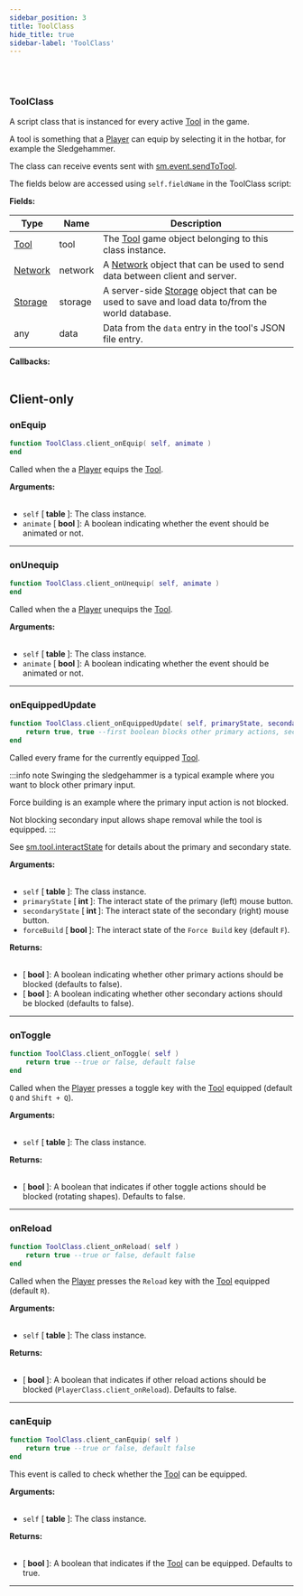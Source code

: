 ```yaml
---
sidebar_position: 3
title: ToolClass
hide_title: true
sidebar-label: 'ToolClass'
---
```


<br></br>

### ToolClass
A script class that is instanced for every active [Tool](/docs/Game-Script-Environment/Userdata/Tool) in the game.

A tool is something that a [Player](/docs/Game-Script-Environment/Userdata/Player) can equip by selecting it in the hotbar, for example the Sledgehammer.

The class can receive events sent with [sm.event.sendToTool](/docs/Game-Script-Environment/Static-Functions/sm.event#sendtotool).

The fields below are accessed using <code>self.fieldName</code> in the ToolClass script:

<strong>Fields:</strong>

| Type        | Name           | Description |
| ----------- | -----------    | ----------- |
| [Tool](/docs/Game-Script-Environment/Userdata/Tool) | tool | The [Tool](/docs/Game-Script-Environment/Userdata/Tool) game object belonging to this class instance. |
| [Network](/docs/Game-Script-Environment/Userdata/Network) | network | A [Network](/docs/Game-Script-Environment/Userdata/Network) object that can be used to send data between client and server. |
| [Storage](/docs/Game-Script-Environment/Userdata/Storage) | storage | A server-side [Storage](/docs/Game-Script-Environment/Userdata/Storage) object that can be used to save and load data to/from the world database. |
| any | data | Data from the <code>data</code> entry in the tool's JSON file entry. |

<strong>Callbacks:</strong> <br></br>

## Client-only

### onEquip

```lua
function ToolClass.client_onEquip( self, animate )
end
```
Called when the a [Player](/docs/Game-Script-Environment/Userdata/Player) equips the [Tool](/docs/Game-Script-Environment/Userdata/Tool).

<strong>Arguments:</strong> <br></br>

- <code>self</code> [<strong> table </strong>]: The class instance.
- <code>animate</code> [<strong> bool </strong>]: A boolean indicating whether the event should be animated or not.

---

### onUnequip

```lua
function ToolClass.client_onUnequip( self, animate )
end
```
Called when the a [Player](/docs/Game-Script-Environment/Userdata/Player) unequips the [Tool](/docs/Game-Script-Environment/Userdata/Tool).

<strong>Arguments:</strong> <br></br>

- <code>self</code> [<strong> table </strong>]: The class instance.
- <code>animate</code> [<strong> bool </strong>]: A boolean indicating whether the event should be animated or not.

---

### onEquippedUpdate

```lua
function ToolClass.client_onEquippedUpdate( self, primaryState, secondaryState, forceBuild )
	return true, true --first boolean blocks other primary actions, second boolean blocks other secondary actions
end
```
Called every frame for the currently equipped [Tool](/docs/Game-Script-Environment/Userdata/Tool).

:::info note
Swinging the sledgehammer is a typical example where you want to block other primary input.

Force building is an example where the primary input action is not blocked.

Not blocking secondary input allows shape removal while the tool is equipped.
:::

See [sm.tool.interactState](/docs/Game-Script-Environment/Constants#smtoolinteractstate) for details about the primary and secondary state.

<strong>Arguments:</strong> <br></br>

- <code>self</code> [<strong> table </strong>]: The class instance.
- <code>primaryState</code> [<strong> int </strong>]: The interact state of the primary (left) mouse button.
- <code>secondaryState</code> [<strong> int </strong>]: The interact state of the secondary (right) mouse button.
- <code>forceBuild</code> [<strong> bool </strong>]: The interact state of the <code>Force Build</code> key (default <code>F</code>).

<strong>Returns:</strong> <br></br>

- [<strong> bool </strong>]: A boolean indicating whether other primary actions should be blocked (defaults to false).
- [<strong> bool </strong>]: A boolean indicating whether other secondary actions should be blocked (defaults to false).

---

### onToggle

```lua
function ToolClass.client_onToggle( self )
	return true --true or false, default false
end
```
Called when the [Player](/docs/Game-Script-Environment/Userdata/Player) presses a toggle key with the [Tool](/docs/Game-Script-Environment/Userdata/Tool) equipped (default <code>Q</code> and <code>Shift + Q</code>).

<strong>Arguments:</strong> <br></br>

- <code>self</code> [<strong> table </strong>]: The class instance.

<strong>Returns:</strong> <br></br>

- [<strong> bool </strong>]: A boolean that indicates if other toggle actions should be blocked (rotating shapes). Defaults to false.

---

### onReload

```lua
function ToolClass.client_onReload( self )
	return true --true or false, default false
end
```
Called when the [Player](/docs/Game-Script-Environment/Userdata/Player) presses the <code>Reload</code> key with the [Tool](/docs/Game-Script-Environment/Userdata/Tool) equipped (default <code>R</code>).

<strong>Arguments:</strong> <br></br>

- <code>self</code> [<strong> table </strong>]: The class instance.

<strong>Returns:</strong> <br></br>

- [<strong> bool </strong>]: A boolean that indicates if other reload actions should be blocked (<code>PlayerClass.client_onReload</code>). Defaults to false.

---

### canEquip

```lua
function ToolClass.client_canEquip( self )
	return true --true or false, default false
end
```
This event is called to check whether the [Tool](/docs/Game-Script-Environment/Userdata/Tool) can be equipped.

<strong>Arguments:</strong> <br></br>

- <code>self</code> [<strong> table </strong>]: The class instance.

<strong>Returns:</strong> <br></br>

- [<strong> bool </strong>]: A boolean that indicates if the [Tool](/docs/Game-Script-Environment/Userdata/Tool) can be equipped. Defaults to true.

---




